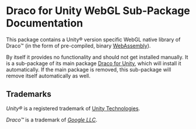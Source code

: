 # Draco for Unity WebGL Sub-Package Documentation

This package contains a Unity&reg; version specific WebGL native library of Draco&trade; (in the form of pre-compiled, binary [WebAssembly][wasm]).

By itself it provides no functionality and should not get installed manually. It is a sub-package of its main package [Draco for Unity][DracoForUnity], which will install it automatically. If the main package is removed, this sub-package will remove itself automatically as well.

## Trademarks

*Unity&reg;* is a registered trademark of [Unity Technologies][Unity].

*Draco&trade;* is a trademark of [*Google LLC*][GoogleLLC].

[DracoForUnity]: https://docs.unity3d.com/Packages/com.unity.cloud.draco@latest
[GoogleLLC]: https://about.google/
[unity]: https://unity.com
[wasm]: https://webassembly.org/
